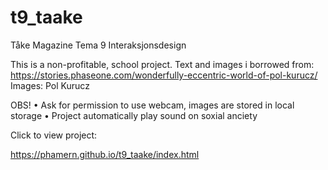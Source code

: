 # t9_taake
Tåke Magazine Tema 9 Interaksjonsdesign

This is a non-profitable, school project. 
Text and images i borrowed from: https://stories.phaseone.com/wonderfully-eccentric-world-of-pol-kurucz/
Images: Pol Kurucz

OBS! 
• Ask for permission to use webcam, images are stored in local storage
• Project automatically play sound on soxial anciety

Click to view project: 

https://phamern.github.io/t9_taake/index.html
